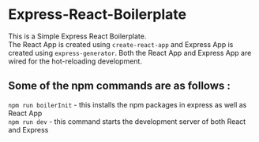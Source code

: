 # Express-React-Boilerplate
This is a Simple Express React Boilerplate.\
The React App is created using `create-react-app` and Express App is created using `express-generator`. Both the React App and Express App are wired for the hot-reloading development.
## Some of the npm commands are as follows :
`npm run boilerInit` - this installs the npm packages in express as well as React App\
`npm run dev` - this command starts the development server of both React and Express
